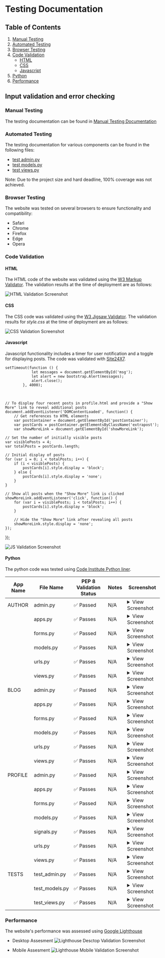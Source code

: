 # Testing Documentation

## Table of Contents
1. [Manual Testing](#manual-testing)
2. [Automated Testing](#automated-testing)
3. [Browser Testing](#browser-testing)
4. [Code Validation](#code-validation)
   - [HTML](#html)
   - [CSS](#css)
   - [Javascript](#javascript)
5. [Python](#python)
6. [Performance](#performance)


## Input validation and error checking

### Manual Testing
The testing documentation can be found in [Manual Testing Documentation](MANUAL_TESTING.md) 

### Automated Testing
The testing documentation for various components can be found in the following files:
- [test admin.py](tests/test_admin.py)
- [test models.py](tests/test_models.py)
- [test views.py](tests/test_views.py)

Note: Due to the project size and hard deadline, 100% coverage was not achieved.

### Browser Testing
The website was tested on several browsers to ensure functionality and compatibility:
- Safari
- Chrome
- Firefox
- Edge
- Opera

### Code Validation

#### HTML
The HTML code of the website was validated using the [W3 Markup Validator](https://validator.w3.org/). The validation results at the time of deployment are as follows:

![HTML Validation Screenshot](static/images/html.checker.png)

#### CSS
The CSS code was validated using the [W3 Jigsaw Validator](https://jigsaw.w3.org/css-validator/). The validation results for *style.css* at the time of deployment are as follows:

![CSS Validation Screenshot](static/images/W3C_CSS_VALIDATION.png)

#### Javascript
Javascript functionality includes a timer for user notification and a toggle for displaying posts. The code was validated with [Site24X7](https://www.site24x7.com/de/tools/javascript-validator.html).

    setTimeout(function () {
                let messages = document.getElementById('msg');
                let alert = new bootstrap.Alert(messages);
                alert.close();
            }, 4000);

<br>

    // To display four recent posts in profile.html and provide a "Show More" link to reveal additional posts
    document.addEventListener('DOMContentLoaded', function() {
        // Get references to HTML elements
        var postContainer = document.getElementById('postContainer');
        var postCards = postContainer.getElementsByClassName('extrapost');
        var showMoreLink = document.getElementById('showMoreLink');

    // Set the number of initially visible posts
    var visiblePosts = 4;
    var totalPosts = postCards.length;

    // Initial display of posts
    for (var i = 0; i < totalPosts; i++) {
        if (i < visiblePosts) {
            postCards[i].style.display = 'block';
        } else {
            postCards[i].style.display = 'none';
        }
    }

    // Show all posts when the "Show More" link is clicked
    showMoreLink.addEventListener('click', function() {
        for (var i = visiblePosts; i < totalPosts; i++) {
            postCards[i].style.display = 'block';
        }

        // Hide the "Show More" link after revealing all posts
        showMoreLink.style.display = 'none';
    });
  });

![JS Validation Screenshot](static/images/Java_script_validator.png)

#### Python

The python code was tested using [Code Institute Python liner](https://pep8ci.herokuapp.com/).


| App Name  | File Name      | PEP 8 Validation Status | Notes | Screenshot                                                                               |
|-----------|----------------|-------------------------|-------|------------------------------------------------------------------------------------------|
| AUTHOR    | admin.py       | ✅ Passed               | N/A   | <details><summary>View Screenshot</summary><img src="static/images/PEP8_author_admin.png">
|           | apps.py        | ✅ Passes               | N/A   | <details><summary>View Screenshot</summary><img src="static/images/PEP8_author_apps.png">
|           | forms.py       | ✅ Passed               | N/A   | <details><summary>View Screenshot</summary><img src="static/images/PEP8_author_forms.png">
|           | models.py      | ✅ Passes               | N/A   | <details><summary>View Screenshot</summary><img src="static/images/">
|           | urls.py        | ✅ Passes               | N/A   | <details><summary>View Screenshot</summary><img src="static/images/">
|           | views.py       | ✅ Passes               | N/A   | <details><summary>View Screenshot</summary><img src="static/images/">
| BLOG      | admin.py       | ✅ Passed               | N/A   | <details><summary>View Screenshot</summary><img src="static/images/">
|           | apps.py        | ✅ Passes               | N/A   | <details><summary>View Screenshot</summary><img src="static/images/">
|           | forms.py       | ✅ Passed               | N/A   | <details><summary>View Screenshot</summary><img src="static/images/">
|           | models.py      | ✅ Passes               | N/A   | <details><summary>View Screenshot</summary><img src="static/images/">
|           | urls.py        | ✅ Passes               | N/A   | <details><summary>View Screenshot</summary><img src="static/images/">
|           | views.py       | ✅ Passes               | N/A   | <details><summary>View Screenshot</summary><img src="static/images/">
| PROFILE   | admin.py       | ✅ Passed               | N/A   | <details><summary>View Screenshot</summary><img src="static/images/">
|           | apps.py        | ✅ Passes               | N/A   | <details><summary>View Screenshot</summary><img src="static/images/">
|           | forms.py       | ✅ Passed               | N/A   | <details><summary>View Screenshot</summary><img src="static/images/">
|           | models.py      | ✅ Passes               | N/A   | <details><summary>View Screenshot</summary><img src="static/images/">
|           | signals.py     | ✅ Passes               | N/A   | <details><summary>View Screenshot</summary><img src="static/images/">
|           | urls.py        | ✅ Passes               | N/A   | <details><summary>View Screenshot</summary><img src="static/images/">
|           | views.py       | ✅ Passes               | N/A   | <details><summary>View Screenshot</summary><img src="static/images/">
| TESTS     | test_admin.py  | ✅ Passes               | N/A   | <details><summary>View Screenshot</summary><img src="static/images/PEP8_test_admin.png">
|           | test_models.py | ✅ Passes               | N/A   | <details><summary>View Screenshot</summary><img src="static/images/PEP8_test_models.png">
|           | test_views.py  | ✅ Passes               | N/A   | <details><summary>View Screenshot</summary><img src="static/images/">



### Performance
The website's performance was assessed using [Google Lighthouse](https://developer.chrome.com/docs/lighthouse/overview/)

- Desktop Assesment
![Lighthouse Desctop Validation Screenshot](static/images/lighthouse.png)

- Mobile Assesment
![Lighthouse Mobile Validation Screenshot](static/images/lighthouse.mobile.png)


